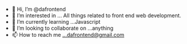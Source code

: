 - 👋 Hi, I’m @dafrontend
- 👀 I’m interested in ... All things related to front end web development.
- 🌱 I’m currently learning ...Javascript
- 💞️ I’m looking to collaborate on ...anything
- 📫 How to reach me ...dafrontend@gmail.com

<!---
dafrontend/dafrontend is a ✨ special ✨ repository because its `README.md` (this file) appears on your GitHub profile.
You can click the Preview link to take a look at your changes.
--->
